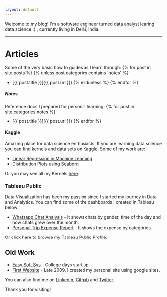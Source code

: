 ```yaml
---
layout: default
---
```


Welcome to my blog! I'm a software engineer turned data analyst learing data science ;) , currently living in Delhi, India. 

---

# **Articles**

Some of the very basic how to guides as I learn through:
{% for post in site.posts %}
{% unless post.categories contains 'notes' %}
- [{{ post.title }}]({{ post.url }})
{% endunless %}
{% endfor %}

##### **Notes**

Reference docs I prepared for personal learning:
{% for post in site.categories.notes %}
- [{{ post.title }}]({{ post.url }})
{% endfor %}

#### **Kaggle**

Amazing place for data science enthusiasts. If you are learning data science you can find kernels and data sets on [Kaggle](https://www.kaggle.com). Some of my work are:
- [Linear Regression in Machine Learning](https://www.kaggle.com/iyadavvaibhav/machine-learning-linear-regression)
- [Distribution Plots using Seaborn](https://www.kaggle.com/iyadavvaibhav/data-viz-distribution-plots)

Or you may see all my Kernels [here](https://www.kaggle.com/iyadavvaibhav/kernels).


### **Tableau Public**

Data Visualization has been my passion since I started my journey in Data and Analytics. You can find some of the dashboards I created in Tableau below:
- [Whatsapp Chat Analysis](https://public.tableau.com/profile/iyadavvaibhav#!/vizhome/WhatsappChatAnalysis/Allsheets) - It shows chats by gender, time of the day and how chats grew over the month.
- [Personal Trip Expense Report](https://public.tableau.com/profile/iyadavvaibhav#!/vizhome/WeekendExpenseDB/DB) - It shows the expense by categories.

Or click here to browse my [Tableau Public Profile](https://public.tableau.com/profile/iyadavvaibhav).


## **Old Work**
- [Easy Soft Sys](http://www.easysoftsys.com) - College days start up.
- [First Website](https://sites.google.com/site/vebs0205/) - Late 2009, I created my personal site using google sites.

You can also find me on [LinkedIn](https://in.linkedin.com/in/iyadavvaibhav), [Github](https://github.com/iYadavVaibhav/) and [Twitter](https://twitter.com/iYadavVaibhav/).

Thank you for visiting!
